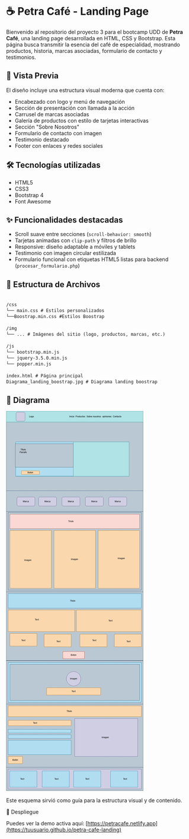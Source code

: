 # ☕ Petra Café - Landing Page

Bienvenido al repositorio del proyecto 3 para el bootcamp UDD de **Petra Café**, una landing page desarrollada en HTML, CSS y Bootstrap. Esta página busca transmitir la esencia del café de especialidad, mostrando productos, historia, marcas asociadas, formulario de contacto y testimonios.

## 📸 Vista Previa

El diseño incluye una estructura visual moderna que cuenta con:

- Encabezado con logo y menú de navegación
- Sección de presentación con llamada a la acción
- Carrusel de marcas asociadas
- Galería de productos con estilo de tarjetas interactivas
- Sección "Sobre Nosotros"
- Formulario de contacto con imagen
- Testimonio destacado
- Footer con enlaces y redes sociales

## 🛠 Tecnologías utilizadas

- HTML5
- CSS3
- Bootstrap 4
- Font Awesome

## ✨ Funcionalidades destacadas

- Scroll suave entre secciones (`scroll-behavior: smooth`)
- Tarjetas animadas con `clip-path` y filtros de brillo
- Responsive: diseño adaptable a móviles y tablets
- Testimonio con imagen circular estilizada
- Formulario funcional con etiquetas HTML5 listas para backend (`procesar_formulario.php`)

## 📁 Estructura de Archivos
```text

/css
└── main.css # Estilos personalizados
└──Boostrap.min.css #Estilos Boostrap

/img
└── ... # Imágenes del sitio (logo, productos, marcas, etc.)

/js
└── bootstrap.min.js
└── jquery-3.5.0.min.js
└── popper.min.js

index.html # Página principal
Diagrama_landing_boostrap.jpg # Diagrama landing boostrap

```
## 👀 Diagrama

![Diagrama_landing](Diagrama_landing_boostrap.jpg)

Este esquema sirvió como guía para la estructura visual y de contenido.

🚀 Despliegue

Puedes ver la demo activa aquí: [https://petracafe.netlify.app](https://tuusuario.github.io/petra-cafe-landing)